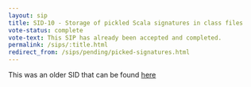 ```yaml
---
layout: sip
title: SID-10 - Storage of pickled Scala signatures in class files
vote-status: complete
vote-text: This SIP has already been accepted and completed.
permalink: /sips/:title.html
redirect_from: /sips/pending/picked-signatures.html
---
```


This was an older SID that can be found [here](https://www.scala-lang.org/sid/10)
